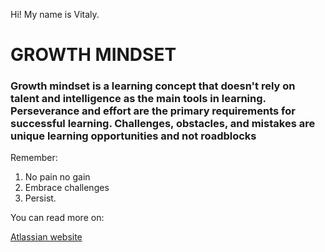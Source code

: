 Hi! My name is Vitaly. 

# **GROWTH MINDSET**
### Growth mindset is a learning concept that doesn't rely on talent and intelligence as the main tools in learning. Perseverance and effort are the primary requirements for successful learning. Challenges, obstacles, and mistakes are unique learning opportunities and not roadblocks 

Remember:
1. No pain no gain
2. Embrace challenges
3. Persist.

You can read more on:

[Atlassian website](https://www.atlassian.com/blog/inside-atlassian/growth-mindset)
